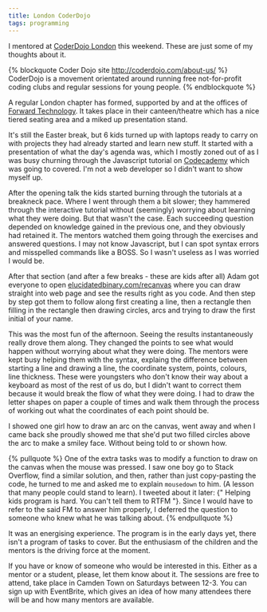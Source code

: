 ```yaml
---
title: London CoderDojo
tags: programming
---
```


I mentored at [CoderDojo London](http://zen.coderdojo.com/dojo/74) this
weekend. These are just some of my thoughts about it.

<!--more-->

{% blockquote Coder Dojo site  http://coderdojo.com/about-us/ %}
CoderDojo is a movement orientated around running free not-for-profit coding clubs and regular sessions for young people.
{% endblockquote %}

A regular London chapter has formed, supported by and at the offices of
[Forward Technology](http://forwardtechnology.co.uk).  It takes place in their
canteen/theatre which has a nice tiered seating area and a miked up
presentation stand.

It's still the Easter break, but 6 kids turned up with laptops ready to carry on
with projects they had already started and learn new stuff.  It started with a
presentation of what the day's agenda was, which I mostly zoned out of as I was
busy churning through the Javascript tutorial on
[Codecademy](http://codecademy.co.uk) which was going to covered. I'm not a web
developer so I didn't want to show myself up.

After the opening talk the kids started burning through the tutorials at a
breakneck pace.  Where I went through them a bit slower; they hammered through
the interactive tutorial without (seemingly) worrying about learning what they
were doing. But that wasn't the case.  Each succeeding question depended on
knowledge gained in the previous one, and they obviously had retained it. The
mentors watched them going through the exercises and answered questions.  I may
not know Javascript, but I can spot syntax errors and misspelled commands like a
BOSS.  So I wasn't useless as I was worried I would be.

After that section (and after a few breaks - these are kids after all) Adam got
everyone to open
[elucidatedbinary.com/recanvas](http://elucidatedbinary.com/recanvas) where you
can draw straight into web page and see the results right as you code. And then
step by step got them to follow along first creating a line, then a rectangle
then filling in the rectangle then drawing circles, arcs and trying to draw the
first initial of your name.

This was the most fun of the afternoon. Seeing the results instantaneously
really drove them along. They changed the points to see what would happen
without worrying about what they were doing. The mentors were kept busy helping
them with the syntax, explaing the difference between starting a line and
drawing a line, the coordinate system, points, colours, line thickness. These
were youngsters who don't know their way about a keyboard as most of the rest of
us do, but I didn't want to correct them because it would break the flow of what
they were doing. I had to draw the letter shapes on paper a couple of times and
walk them through the process of working out what the coordinates of each point
should be.

I showed one girl how to draw an arc on the canvas, went away and when I came
back she proudly showed me that she'd put two filled circles above the
arc to make a smiley face. Without being told to or shown how.

{% pullquote %}
One of the extra tasks was to modify a function to draw on the canvas when the
mouse was pressed. I saw one boy go to Stack Overflow, find a similar solution,
and then, rather than just copy-pasting the code, he turned to me and asked me
to explain `mousedown` to him. (A lesson that many people could stand to learn).
I tweeted about it later:
{" Helping kids program is hard. You can't tell them to RTFM "}.
Since I would have to refer to the said FM to answer him properly,
I deferred the question to someone who knew what he was talking about.
{% endpullquote %}

It was an energising experience. The program is in the early days yet, there
isn't a program of tasks to cover. But the enthusiasm of the children and the
mentors is the driving force at the moment.

If you have or know of someone who would be interested in this. Either as a
mentor or a student, please, let them know about it. The sessions are free to
attend, take place in Camden Town on Saturdays between 12-3. You can sign up
with EventBrite, which gives an idea of how many attendees there will be and how
many mentors are available.
